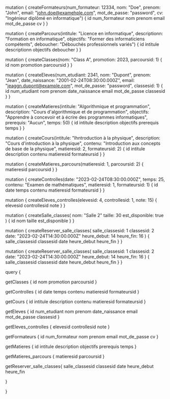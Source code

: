 
mutation {
  createFormateurs(num_formateur: 12334, nom: "Doe", prenom: "John", email: "john.doe@examehple.com", mot_de_passe: "password", cv: "Ingénieur diplômé en informatique") {
    id
    num_formateur
    nom
    prenom
    email
    mot_de_passe
    cv
  }
}



mutation {
  createParcours(intitule: "Licence en informatique", descriptionn: "Formation en informatique", objectifs: "Former des informaticiens compétents", deboucher: "Débouchés professionnels variés") {
    id
    intitule
    descriptionn
    objectifs
    deboucher
  }
}

mutation {
  createClasses(nom: "Class A", promotion: 2023, parcoursid: 1) {
    id
    nom
    promotion
    parcoursid
  }
}


mutation {
  createEleves(num_etudiant: 2341, nom: "Dupont", prenom: "Jean", date_naissance: "2001-02-24T08:30:00.000Z", email: "jeaggn.dupont@example.com", mot_de_passe: "password", classesid: 1) {
    id
    num_etudiant
    nom
    prenom
    date_naissance
    email
    mot_de_passe
    classesid
  }
}


mutation {
  createMatieres(intitule: "Algorithmique et programmation", description: "Cours d'algorithmique et de programmation", objectifs: "Apprendre à concevoir et à écrire des programmes informatiques", prerequis: "Aucun", temps: 50) {
    id
    intitule
    description
    objectifs
    prerequis
    temps
  }
}


mutation {
  createCours(intitule: "Ihntroduction à la physique", description: "Cours d'introduction à la physique", contenu: "Introduction aux concepts de base de la physique", matieresid: 2, formateursid: 2) {
    id
    intitule
    description
    contenu
    matieresid
    formateursid
  }
}

mutation {
  createMatieres_parcours(matieresid: 1, parcoursid: 2) {
    matieresid
    parcoursid
  }
}


mutation {
  createControlles(date: "2023-02-24T08:30:00.000Z", temps: 25, contenu: "Examen de mathématiques", matieresid: 1, formateursid: 1) {
    id
    date
    temps
    contenu
    matieresid
    formateursid
  }
}


mutation {
  createEleves_controlles(elevesid: 4, controllesid: 1, note: 15) {
    elevesid
    controllesid
    note
  }
}

mutation {
  createSalle_classes(
    nom: "Salle 2"
    taille: 30
    est_disponible: true
  ) {
    id
    nom
    taille
    est_disponible
  }
}



mutation {
  createReserver_salle_classes(
    salle_classesid: 1
    classesid: 2
    date: "2023-02-24T14:30:00.000Z"
    heure_debut: 14
    heure_fin: 16
  ) {
    salle_classesid
    classesid
    date
    heure_debut
    heure_fin
  }
}

mutation {
  createReserver_salle_classes(
    salle_classesid: 1
    classesid: 2
    date: "2023-02-24T14:30:00.000Z"
    heure_debut: 14
    heure_fin: 16
  ) {
    salle_classesid
    classesid
    date
    heure_debut
    heure_fin
  }
}


query {
  
  getClasses {
    id
    nom
    promotion
    parcoursid
  }

  
  getControlles {
    id
    date
    temps
    contenu
    matieresid
    formateursid
  }
  
  getCours {
    id
    intitule
    description
    contenu
    matieresid
    formateursid
  }
  
   getEleves {
    id
    num_etudiant
    nom
    prenom
    date_naissance
    email
    mot_de_passe
    classesid
  }
  
  getEleves_controlles {
    elevesid
    controllesid
    note
  }
  
   getFormateurs {
    id
    num_formateur
    nom
    prenom
    email
    mot_de_passe
    cv
  }
  
  getMatieres {
    id
    intitule
    description
    objectifs
    prerequis
    temps
  }
  
  getMatieres_parcours {
    matieresid
    parcoursid
  }
  
  getReserver_salle_classes{
    salle_classesid
    classesid
    date
    heure_debut
    heure_fin
    
  }


  
  
}
